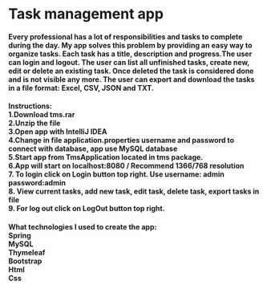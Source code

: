 <h1>Task management app</h1>

<h4>Every professional has a lot of responsibilities and tasks to complete during the day. 
My app solves this problem by providing an easy way to organize tasks. 
Each task has a title, description and progress.The user can login and logout. 
The user can list all unfinished tasks, create new, edit or delete an existing task. 
Once deleted the task is considered done and is not visible any more. 
The user can export and download the tasks in a file format: Excel, CSV, JSON and TXT.</h4>

<h4>Instructions:
  <br>
1.Download tms.rar 
  <br>
2.Unzip the file
  <br>
3.Open app with IntelliJ IDEA
  <br>
4.Change in file application.properties username and password to connect with database, app use MySQL database
  <br>
5.Start app from TmsApplication located in tms package.
  <br>
6.App will start on localhost:8080 / Recommend 1366/768 resolution
  <br>
7. To login click on Login button top right. Use username: admin password:admin
  <br>
8. View current tasks, add new task, edit task, delete task, export tasks in file
  <br>
9. For log out click on LogOut button top right.</h4>

<h4>What technologies I used to create the app:
   <br
Java
        <br>
Spring
   <br>
MySQL
   <br>
Thymeleaf
   <br>
Bootstrap
   <br>
Html
   <br>
Css</h4>
